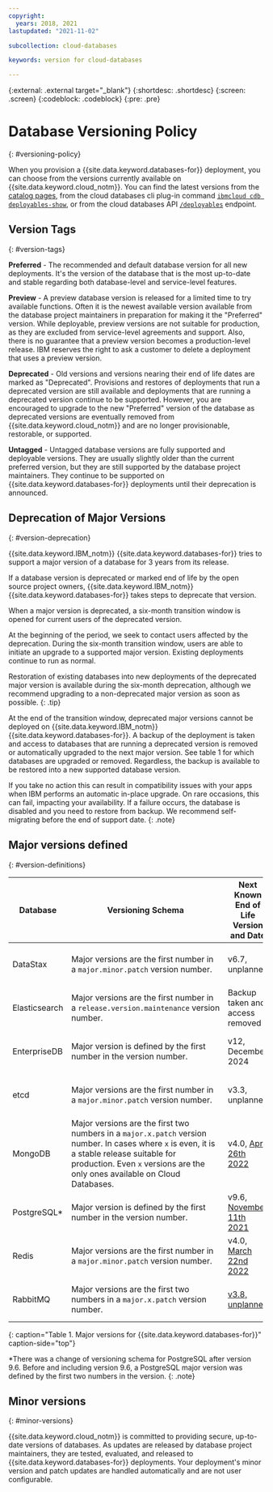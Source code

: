 ```yaml
---
copyright:
  years: 2018, 2021
lastupdated: "2021-11-02"

subcollection: cloud-databases

keywords: version for cloud-databases

---
```


{:external: .external target="_blank"}
{:shortdesc: .shortdesc}
{:screen: .screen}
{:codeblock: .codeblock}
{:pre: .pre}


# Database Versioning Policy
{: #versioning-policy}

When you provision a {{site.data.keyword.databases-for}} deployment, you can choose from the versions currently available on {{site.data.keyword.cloud_notm}}. You can find the latest versions from the [catalog pages](https://cloud.ibm.com/catalog?category=databases), from the cloud databases cli plug-in command [`ibmcloud cdb deployables-show`](/docs/databases-cli-plugin?topic=databases-cli-plugin-cdb-reference#deployables-show), or from the cloud databases API [`/deployables`](https://cloud.ibm.com/apidocs/cloud-databases-api#get-all-deployable-databases) endpoint.

## Version Tags
{: #version-tags}

**Preferred** - The recommended and default database version for all new deployments. It's the version of the database that is the most up-to-date and stable regarding both database-level and service-level features.

**Preview** - A preview database version is released for a limited time to try available functions. Often it is the newest available version available from the database project maintainers in preparation for making it the "Preferred" version. While deployable, preview versions are not suitable for production, as they are excluded from service-level agreements and support. Also, there is no guarantee that a preview version becomes a production-level release. IBM reserves the right to ask a customer to delete a deployment that uses a preview version.

**Deprecated** - Old versions and versions nearing their end of life dates are marked as "Deprecated". Provisions and restores of deployments that run a deprecated version are still available and deployments that are running a deprecated version continue to be supported. However, you are encouraged to upgrade to the new "Preferred" version of the database as deprecated versions are eventually removed from {{site.data.keyword.cloud_notm}} and are no longer provisionable, restorable, or supported. 

**Untagged** - Untagged database versions are fully supported and deployable versions. They are usually slightly older than the current preferred version, but they are still supported by the database project maintainers. They continue to be supported on {{site.data.keyword.databases-for}} deployments until their deprecation is announced.

## Deprecation of Major Versions
{: #version-deprecation}

{{site.data.keyword.IBM_notm}} {{site.data.keyword.databases-for}} tries to support a major version of a database for 3 years from its release. 

If a database version is deprecated or marked end of life by the open source project owners, {{site.data.keyword.IBM_notm}} {{site.data.keyword.databases-for}} takes steps to deprecate that version.

When a major version is deprecated, a six-month transition window is opened for current users of the deprecated version.

At the beginning of the period, we seek to contact users affected by the deprecation. During the six-month transition window, users are able to initiate an upgrade to a supported major version. Existing deployments continue to run as normal.

Restoration of existing databases into new deployments of the deprecated major version is available during the six-month deprecation, although we recommend upgrading to a non-deprecated major version as soon as possible.
{: .tip}

At the end of the transition window, deprecated major versions cannot be deployed on {{site.data.keyword.IBM_notm}} {{site.data.keyword.databases-for}}. A backup of the deployment is taken and access to databases that are running a deprecated version is removed or automatically upgraded to the next major version. See table 1 for which databases are upgraded or removed. Regardless, the backup is available to be restored into a new supported database version.

If you take no action this can result in compatibility issues with your apps when IBM performs an automatic in-place upgrade. On rare occasions, this can fail, impacting your availability. If a failure occurs, the database is disabled and you need to restore from backup. We recommend self-migrating before the end of support date.
{: .note}

## Major versions defined
{: #version-definitions}

Database | Versioning Schema | Next Known End of Life Version and Date | End of Life procedure |
--------- | --------- | --------- | --------- |
DataStax | Major versions are the first number in a `major.minor.patch` version number. | v6.7, unplanned | Backup taken and access removed|  
Elasticsearch | Major versions are the first number in a `release.version.maintenance` version number.| Backup taken and access removed|  
EnterpriseDB | Major version is defined by the first number in the version number. | v12, December 2024 | Backup taken and access removed|  
etcd | Major versions are the first number in a `major.minor.patch` version number. | v3.3, unplanned | Backup taken and access removed|  
MongoDB | Major versions are the first two numbers in a `major.x.patch` version number. In cases where `x` is even, it is a stable release suitable for production. Even `x` versions are the only ones available on Cloud Databases. | v4.0, [April 26th 2022](https://www.ibm.com/cloud/blog/announcements/databases-for-mongodb-40-end-of-life-in-april-2022) | Automatically upgraded in place to next Major version|
PostgreSQL* | Major version is defined by the first number in the version number. | v9.6, [November 11th 2021](https://www.postgresql.org/support/versioning/)| Backup taken and access removed|  
Redis | Major versions are the first number in a `major.minor.patch` version number. | v4.0, [March 22nd 2022](https://www.ibm.com/cloud/blog/announcements/ibm-cloud-databases-for-redis-4-end-of-life-in-march-2022) | Backup taken and access removed|  
RabbitMQ | Major versions are the first two numbers in a `major.x.patch` version number. | [v3.8, unplanned](https://www.ibm.com/cloud/blog/announcements/retiring-messages-for-rabbitmq-3-7) | Backup taken and access removed|  
{: caption="Table 1. Major versions for {{site.data.keyword.databases-for}}" caption-side="top"}

*There was a change of versioning schema for PostgreSQL after version 9.6. Before and including version 9.6, a PostgreSQL major version was defined by the first two numbers in the version.
{: .note}

## Minor versions
{: #minor-versions}

{{site.data.keyword.cloud_notm}} is committed to providing secure, up-to-date versions of databases. As updates are released by database project maintainers, they are tested, evaluated, and released to {{site.data.keyword.databases-for}} deployments. Your deployment's minor version and patch updates are handled automatically and are not user configurable. 
